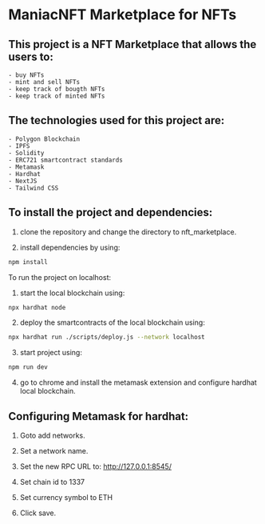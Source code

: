 # ManiacNFT Marketplace for NFTs

## This project is a NFT Marketplace that allows the users to:
    - buy NFTs
    - mint and sell NFTs
    - keep track of bougth NFTs
    - keep track of minted NFTs

## The technologies used for this project are:
    - Polygon Blockchain
    - IPFS
    - Solidity 
    - ERC721 smartcontract standards
    - Metamask
    - Hardhat
    - NextJS
    - Tailwind CSS


## To install the project and dependencies:

1) clone the repository and change the directory to nft_marketplace.

2) install dependencies by using:
```sh
npm install
```

To run the project on localhost:

1) start the local blockchain using:
```sh
npx hardhat node
```

2) deploy the smartcontracts of the local blockchain using:
```sh
npx hardhat run ./scripts/deploy.js --network localhost
```

3) start project using:
```sh
npm run dev
```
4) go to chrome and install the metamask extension and configure hardhat local blockchain.


## Configuring Metamask for hardhat:

1) Goto add networks.

2) Set a network name.

3) Set the new RPC URL to:
    http://127.0.0.1:8545/

4) Set chain id to 1337

5) Set currency symbol to ETH

6) Click save.